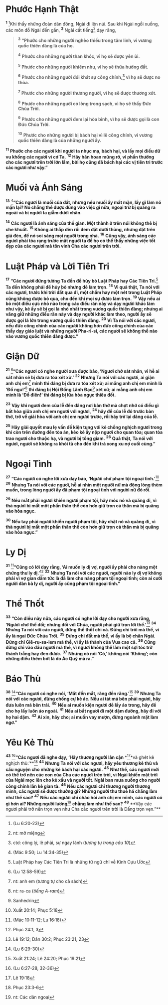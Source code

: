 # Phước Hạnh Thật

<sup><b>1</b></sup> [^1@-026625e3-128c-4301-9a04-8ca40bbf0db5]Khi thấy những đoàn dân đông, Ngài đi lên núi. Sau khi Ngài ngồi xuống, các môn đồ Ngài đến gần, <sup><b>2</b></sup> Ngài cất tiếng[^1-026625e3-128c-4301-9a04-8ca40bbf0db5] dạy rằng,

> <sup><b>3</b></sup> **“Phước cho những người nghèo thiếu trong tâm linh, vì vương quốc thiên đàng là của họ.**
>
> <sup><b>4</b></sup> **Phước cho những người than khóc, vì họ sẽ được yên ủi.**
>
> <sup><b>5</b></sup> **Phước cho những người khiêm nhu, vì họ sẽ thừa hưởng đất.**
>
> <sup><b>6</b></sup> **Phước cho những người đói khát sự công chính,**[^2-026625e3-128c-4301-9a04-8ca40bbf0db5] **vì họ sẽ được no thỏa.**
>
> <sup><b>7</b></sup> **Phước cho những người thương người, vì họ sẽ được thương xót.**
>
> <sup><b>8</b></sup> **Phước cho những người có lòng trong sạch, vì họ sẽ thấy Ðức Chúa Trời.**
>
> <sup><b>9</b></sup> **Phước cho những người đem lại hòa bình, vì họ sẽ được gọi là con Ðức Chúa Trời.**
>
> <sup><b>10</b></sup> **Phước cho những người bị bách hại vì lẽ công chính, vì vương quốc thiên đàng là của những người ấy.**

<sup><b>11</b></sup> **Phước cho các ngươi khi người ta nhục mạ, bách hại, và lấy mọi điều dữ vu khống các ngươi vì cớ Ta.** <sup><b>12</b></sup> **Hãy hân hoan mừng rỡ, vì phần thưởng cho các ngươi trên trời lớn lắm, bởi họ cũng đã bách hại các vị tiên tri trước các ngươi như vậy.”**

# Muối và Ánh Sáng

<sup><b>13</b></sup> [^2@-026625e3-128c-4301-9a04-8ca40bbf0db5]**“Các ngươi là muối của đất, nhưng nếu muối ấy mất mặn, lấy gì làm nó mặn lại? Nó chẳng thể được dùng vào việc gì nữa, ngoại trừ bị quăng ra ngoài và bị người ta giẫm dưới chân.**

<sup><b>14</b></sup> **Các ngươi là ánh sáng của thế gian. Một thành ở trên núi không thể bị che khuất.** <sup><b>15</b></sup> **Không ai thắp đèn rồi đem đặt dưới thùng, nhưng đặt trên giá đèn, để nó soi sáng mọi người trong nhà.** <sup><b>16</b></sup> **Cũng vậy, ánh sáng các ngươi phải tỏa rạng trước mặt người ta để họ có thể thấy những việc tốt đẹp của các ngươi mà tôn vinh Cha các ngươi trên trời.**

# Luật Pháp và Lời Tiên Tri

<sup><b>17</b></sup> **“Các ngươi đừng tưởng Ta đến để hủy bỏ Luật Pháp hay Các Tiên Tri.**[^3-026625e3-128c-4301-9a04-8ca40bbf0db5] **Ta đến không phải để hủy bỏ nhưng để làm trọn.** <sup><b>18</b></sup> **Vì quả thật, Ta nói với các ngươi, trước khi trời đất qua đi, một chấm hay một nét trong Luật Pháp cũng không được bỏ qua, cho đến khi mọi sự được làm trọn.** <sup><b>19</b></sup> **Vậy nếu ai bỏ một điều cực nhỏ nào trong các điều răn này và dạy người khác làm như vậy, kẻ ấy sẽ bị gọi là nhỏ nhất trong vương quốc thiên đàng; nhưng ai vâng giữ những điều răn này và dạy người khác làm theo, người ấy sẽ được gọi là lớn trong vương quốc thiên đàng.** <sup><b>20</b></sup> **Vì Ta nói với các ngươi, nếu đức công chính của các ngươi không hơn đức công chính của các thầy dạy giáo luật và những người Pha-ri-si, các ngươi sẽ không thể nào vào vương quốc thiên đàng được.”**

# Giận Dữ

<sup><b>21</b></sup> [^3@-026625e3-128c-4301-9a04-8ca40bbf0db5]**“Các ngươi có nghe người xưa được bảo, ‘Ngươi chớ sát nhân, vì hễ ai sát nhân sẽ bị đưa ra tòa xét xử.’** <sup><b>22</b></sup> **Nhưng Ta nói với các ngươi, ai giận anh chị em**[^4-026625e3-128c-4301-9a04-8ca40bbf0db5] **mình thì đáng bị đưa ra tòa xét xử; ai mắng anh chị em mình là ‘Ðồ ngu!’**[^5-026625e3-128c-4301-9a04-8ca40bbf0db5] **thì đáng bị Hội Ðồng Lãnh Ðạo**[^6-026625e3-128c-4301-9a04-8ca40bbf0db5] **xét xử; ai mắng anh chị em mình là ‘Ðồ điên!’ thì đáng bị lửa hỏa ngục thiêu đốt.**

<sup><b>23</b></sup> **Vậy khi ngươi đem của lễ đến dâng nơi bàn thờ mà chợt nhớ có điều gì bất hòa giữa anh chị em ngươi với ngươi,** <sup><b>24</b></sup> **hãy để của lễ đó trước bàn thờ, trở về giải hòa với anh chị em ngươi trước, rồi hãy trở lại dâng của lễ.**

<sup><b>25</b></sup> **Hãy giải quyết mau lẹ vấn đề kiện tụng với kẻ chống nghịch ngươi trong khi còn trên đường đến tòa án, kẻo kẻ ấy nộp ngươi cho quan tòa; quan tòa trao ngươi cho thuộc hạ, và ngươi bị tống giam.** <sup><b>26</b></sup> **Quả thật, Ta nói với ngươi, ngươi sẽ không ra khỏi tù cho đến khi trả xong xu nợ cuối cùng.”**

# Ngoại Tình

<sup><b>27</b></sup> **“Các ngươi có nghe lời xưa dạy bảo, ‘Ngươi chớ phạm tội ngoại tình.’**[^4@-026625e3-128c-4301-9a04-8ca40bbf0db5] <sup><b>28</b></sup> **Nhưng Ta nói với các ngươi, hễ ai nhìn một người nữ mà động lòng thèm muốn, trong lòng người ấy đã phạm tội ngoại tình với người nữ đó rồi.**

<sup><b>29</b></sup> **Nếu mắt phải ngươi khiến ngươi phạm tội, hãy móc nó và quăng đi, vì thà ngươi bị mất một phần thân thể còn hơn giữ trọn cả thân mà bị quăng vào hỏa ngục.**

<sup><b>30</b></sup> **Nếu tay phải ngươi khiến ngươi phạm tội, hãy chặt nó và quăng đi, vì thà ngươi bị mất một phần thân thể còn hơn giữ trọn cả thân mà bị quăng vào hỏa ngục.”**

# Ly Dị

<sup><b>31</b></sup> [^5@-026625e3-128c-4301-9a04-8ca40bbf0db5]**“Cũng có lời dạy rằng, ‘Ai muốn ly dị vợ, người ấy phải cho nàng một chứng thư ly dị.’**[^6@-026625e3-128c-4301-9a04-8ca40bbf0db5] <sup><b>32</b></sup> **Nhưng Ta nói với các ngươi, người nào ly dị vợ không phải vì vợ gian dâm tức là đã làm cho nàng phạm tội ngoại tình; còn ai cưới người đàn bà ly dị, người ấy cũng phạm tội ngoại tình.”**

# Thề Thốt

<sup><b>33</b></sup> **“Còn điều này nữa, các ngươi có nghe lời dạy cho người xưa rằng, ‘Ngươi chớ thề dối; nhưng đối với Chúa, ngươi phải giữ trọn lời thề.’**[^7@-026625e3-128c-4301-9a04-8ca40bbf0db5] <sup><b>34</b></sup> **Nhưng Ta nói với các ngươi, đừng thề thốt chi cả. Ðừng chỉ trời mà thề, vì ấy là ngai Ðức Chúa Trời.** <sup><b>35</b></sup> **Ðừng chỉ đất mà thề, vì ấy là bệ chân Ngài. Ðừng chỉ Giê-ru-sa-lem mà thề, vì ấy là thành của Vua cao cả.** <sup><b>36</b></sup> **Cũng đừng chỉ vào đầu ngươi mà thề, vì ngươi không thể làm một sợi tóc trở thành trắng hay đen được.** <sup><b>37</b></sup> **Nhưng có nói ‘Có,’ không nói ‘Không’; còn những điều thêm bớt là do Ác Quỷ mà ra.”**

# Báo Thù

<sup><b>38</b></sup> [^8@-026625e3-128c-4301-9a04-8ca40bbf0db5]**“Các ngươi có nghe nói, ‘Mắt đền mắt, răng đền răng.’**[^9@-026625e3-128c-4301-9a04-8ca40bbf0db5] <sup><b>39</b></sup> **Nhưng Ta nói với các ngươi, đừng chống cự kẻ ác. Nếu ai tát má bên phải ngươi, hãy đưa luôn má bên trái.** <sup><b>40</b></sup> **Nếu ai muốn kiện ngươi để lấy áo trong, hãy để cho họ lấy luôn áo ngoài.** <sup><b>41</b></sup> **Nếu ai bắt ngươi đi một dặm đường, hãy đi với họ hai dặm.** <sup><b>42</b></sup> **Ai xin, hãy cho; ai muốn vay mượn, đừng ngoảnh mặt làm ngơ.”**

# Yêu Kẻ Thù

<sup><b>43</b></sup> [^10@-026625e3-128c-4301-9a04-8ca40bbf0db5]**“Các ngươi đã nghe dạy, ‘Hãy thương người lân cận** *[^11@-026625e3-128c-4301-9a04-8ca40bbf0db5]*và ghét kẻ nghịch thù.’**[^12@-026625e3-128c-4301-9a04-8ca40bbf0db5] <sup><b>44</b></sup> **Nhưng Ta nói với các ngươi, hãy yêu thương kẻ thù và cầu nguyện cho những kẻ bách hại các ngươi.** <sup><b>45</b></sup> **Như thế, các ngươi mới có thể trở nên các con của Cha các ngươi trên trời, vì Ngài khiến mặt trời của Ngài mọc lên cho kẻ xấu và người tốt. Ngài ban mưa xuống cho người công chính lẫn kẻ gian tà.** <sup><b>46</b></sup> **Nếu các ngươi chỉ thương người thương mình, các ngươi sẽ được thưởng gì? Những người thu thuế há chẳng làm như thế sao?** <sup><b>47</b></sup> **Nếu các ngươi chỉ chào hỏi anh chị em mình, các ngươi có gì hơn ai? Những người lương**[^7-026625e3-128c-4301-9a04-8ca40bbf0db5] **chẳng làm như thế sao?** <sup><b>48</b></sup> **Vậy các ngươi phải trở nên trọn vẹn như Cha các ngươi trên trời là Ðấng trọn vẹn.”\*\*

[^1-026625e3-128c-4301-9a04-8ca40bbf0db5]: nt: mở miệng

[^2-026625e3-128c-4301-9a04-8ca40bbf0db5]: ctd: công lý, lẽ phải, sự ngay lành (_tương tự trong câu 10_)

[^3-026625e3-128c-4301-9a04-8ca40bbf0db5]: Luật Pháp hay Các Tiên Tri là những từ ngữ chỉ về Kinh Cựu Ước

[^4-026625e3-128c-4301-9a04-8ca40bbf0db5]: nt: anh em (tương tự cho cả sách)

[^5-026625e3-128c-4301-9a04-8ca40bbf0db5]: nt: ra-ca (_tiếng A-ram_)

[^6-026625e3-128c-4301-9a04-8ca40bbf0db5]: Sanhedrin

[^7-026625e3-128c-4301-9a04-8ca40bbf0db5]: nt: Các dân ngoại

[^1@-026625e3-128c-4301-9a04-8ca40bbf0db5]: (Lu 6:20-23)

[^2@-026625e3-128c-4301-9a04-8ca40bbf0db5]: (Mác 9:50; Lu 14:34-35)

[^3@-026625e3-128c-4301-9a04-8ca40bbf0db5]: (Lu 12:58-59)

[^4@-026625e3-128c-4301-9a04-8ca40bbf0db5]: Xuất 20:14; Phục 5:18

[^5@-026625e3-128c-4301-9a04-8ca40bbf0db5]: (Mác 10:11-12; Lu 16:18)

[^6@-026625e3-128c-4301-9a04-8ca40bbf0db5]: Phục 24:1, 3

[^7@-026625e3-128c-4301-9a04-8ca40bbf0db5]: Lê 19:12; Dân 30:2; Phục 23:21, 23

[^8@-026625e3-128c-4301-9a04-8ca40bbf0db5]: (Lu 6:29-30)

[^9@-026625e3-128c-4301-9a04-8ca40bbf0db5]: Xuất 21:24; Lê 24:20; Phục 19:21

[^10@-026625e3-128c-4301-9a04-8ca40bbf0db5]: (Lu 6:27-28, 32-36)

[^11@-026625e3-128c-4301-9a04-8ca40bbf0db5]: Lê 19:18

[^12@-026625e3-128c-4301-9a04-8ca40bbf0db5]: Phục 23:3-6
